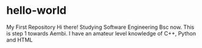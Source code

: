 # hello-world
My First Repository
Hi there! Studying Software Engineering Bsc now. This is step 1 towards Aembi.
I have an amateur level knowledge of C++, Python and HTML
